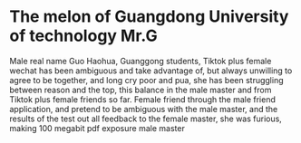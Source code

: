 # The melon of Guangdong University of technology Mr.G
Male real name Guo Haohua, Guanggong students, Tiktok plus female wechat has been ambiguous and take advantage of, but always unwilling to agree to be together, and long cry poor and pua, she has been struggling between reason and the top, this balance in the male master and from Tiktok plus female friends so far. Female friend through the male friend application, and pretend to be ambiguous with the male master, and the results of the test out all feedback to the female master, she was furious, making 100 megabit pdf exposure male master
